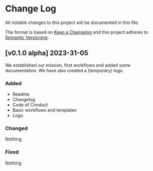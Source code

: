 # Change Log
All notable changes to this project will be documented in this file.
 
The format is based on [Keep a Changelog](http://keepachangelog.com/)
and this project adheres to [Semantic Versioning](http://semver.org/).
 
## [v0.1.0 alpha] 2023-31-05
 
We established our mission, first workflows and added some documentation. We have also created a (temporary) logo.
 
### Added
- Readme
- Changelog
- Code of Conduct
- Basic workflows and templates
- Logo
 
### Changed
 Nothing
### Fixed
 Nothing

